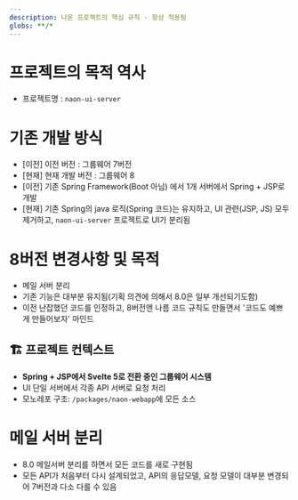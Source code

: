 ```yaml
---
description: 나온 프로젝트의 핵심 규칙 - 항상 적용됨
globs: **/*
---
```


# 프로젝트의 목적 역사

- 프로젝트명 : `naon-ui-server`

# 기존 개발 방식

- [이전] 이전 버전 : 그룹웨어 7버전
- [현재] 현재 개발 버전 : 그룹웨어 8
- [이전] 기존 Spring Framework(Boot 아님) 에서 1개 서버에서 Spring + JSP로 개발
- [현재] 기존 Spring의 java 로직(Spring 코드)는 유지하고, UI 관련(JSP, JS) 모두 제거하고, `naon-ui-server` 프로젝트로 UI가 분리됨

# 8버전 변경사항 및 목적

- 메일 서버 분리
- 기존 기능은 대부분 유지됨(기획 의견에 의해서 8.0은 일부 개선되기도함)
- 이전 난잡했던 코드를 인정하고, 8버전엔 나름 코드 규칙도 만들면서 '코드도 예쁘게 만들어보자' 마인드

## 🏗️ 프로젝트 컨텍스트

- **Spring + JSP에서 Svelte 5로 전환 중인 그룹웨어 시스템**
- UI 단일 서버에서 각종 API 서버로 요청 처리
- 모노레포 구조: `/packages/naon-webapp`에 모든 소스

# 메일 서버 분리

- 8.0 메일서버 분리를 하면서 모든 코드를 새로 구현됨
- 모든 API가 처음부터 다시 설계되었고, API의 응답모델, 요청 모델이 대부분 변경되어 7버전과 다소 다를 수 있음
